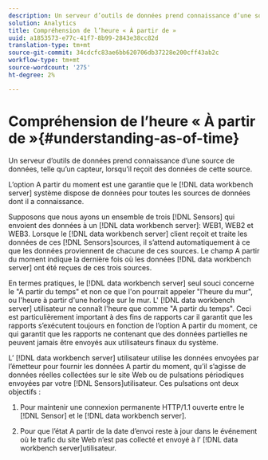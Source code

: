 ```yaml
---
description: Un serveur d’outils de données prend connaissance d’une source de données, telle qu’un capteur, lorsqu’il reçoit des données de cette source.
solution: Analytics
title: Compréhension de l’heure « À partir de »
uuid: a1853573-e77c-41f7-8b99-2843e38cc82d
translation-type: tm+mt
source-git-commit: 34cdcfc83ae6bb620706db37228e200cff43ab2c
workflow-type: tm+mt
source-wordcount: '275'
ht-degree: 2%

---
```



# Compréhension de l’heure « À partir de »{#understanding-as-of-time}

Un serveur d’outils de données prend connaissance d’une source de données, telle qu’un capteur, lorsqu’il reçoit des données de cette source.

L’option A partir du moment est une garantie que le [!DNL data workbench server] système dispose de données pour toutes les sources de données dont il a connaissance.

Supposons que nous ayons un ensemble de trois [!DNL Sensors] qui envoient des données à un [!DNL data workbench server]: WEB1, WEB2 et WEB3. Lorsque le [!DNL data workbench server] client reçoit et traite les données de ces [!DNL Sensors]sources, il s’attend automatiquement à ce que les données proviennent de chacune de ces sources. Le champ A partir du moment indique la dernière fois où les données [!DNL data workbench server] ont été reçues de ces trois sources.

En termes pratiques, le [!DNL data workbench server] seul souci concerne le &quot;A partir du temps&quot; et non ce que l&#39;on pourrait appeler &quot;l&#39;heure du mur&quot;, ou l&#39;heure à partir d&#39;une horloge sur le mur. L&#39; [!DNL data workbench server] utilisateur ne connaît l&#39;heure que comme &quot;A partir du temps&quot;. Ceci est particulièrement important à des fins de rapports car il garantit que les rapports s’exécutent toujours en fonction de l’option A partir du moment, ce qui garantit que les rapports ne contenant que des données partielles ne peuvent jamais être envoyés aux utilisateurs finaux du système.

L’ [!DNL data workbench server] utilisateur utilise les données envoyées par l’émetteur pour fournir les données A partir du moment, qu’il s’agisse de données réelles collectées sur le site Web ou de pulsations périodiques envoyées par votre [!DNL Sensors]utilisateur. Ces pulsations ont deux objectifs :

1. Pour maintenir une connexion permanente HTTP/1.1 ouverte entre le [!DNL Sensor] et le [!DNL data workbench server].

1. Pour que l’état A partir de la date d’envoi reste à jour dans le événement où le trafic du site Web n’est pas collecté et envoyé à l’ [!DNL data workbench server]utilisateur.

